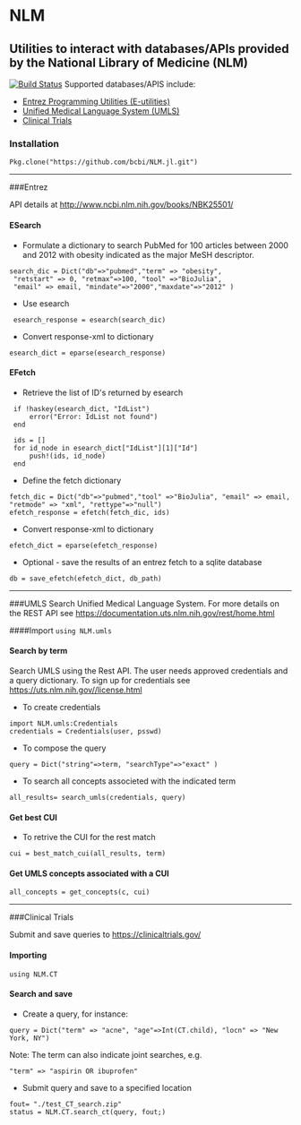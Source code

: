 <!--
@Author: isa
@Date:   2016-05-13T16:37:00-04:00
@Last modified by:   isa
@Last modified time: 2016-05-19T16:12:10-04:00
-->



# NLM
## Utilities to interact with databases/APIs provided by the National Library of Medicine (NLM)
[![Build Status](https://travis-ci.org/bcbi/NLM.jl.svg?branch=master)](https://travis-ci.org/bcbi/NLM.jl)
Supported databases/APIS include:

- [Entrez Programming Utilities (E-utilities)](#entrez)
- [Unified Medical Language System (UMLS)](#umls)
- [Clinical Trials](#clinical-trials)

### Installation
```{Julia}
Pkg.clone("https://github.com/bcbi/NLM.jl.git")
```
-------------------------

###Entrez

API details at  http://www.ncbi.nlm.nih.gov/books/NBK25501/

#### ESearch
- Formulate a dictionary to search PubMed for 100 articles between 2000 and 2012
with obesity indicated as the major MeSH descriptor.


 ```{Julia}
 search_dic = Dict("db"=>"pubmed","term" => "obesity",
  "retstart" => 0, "retmax"=>100, "tool" =>"BioJulia",
  "email" => email, "mindate"=>"2000","maxdate"=>"2012" )
  ```

- Use esearch

 ` esearch_response = esearch(search_dic)`

- Convert response-xml to dictionary

 `esearch_dict = eparse(esearch_response)`  

#### EFetch
- Retrieve the list of ID's returned by esearch
    
 ```{Julia}
  if !haskey(esearch_dict, "IdList")
      error("Error: IdList not found")
  end
  
  ids = []
  for id_node in esearch_dict["IdList"][1]["Id"]
      push!(ids, id_node)
  end
  ```

- Define the fetch dictionary

 ```{Julia}
 fetch_dic = Dict("db"=>"pubmed","tool" =>"BioJulia", "email" => email, "retmode" => "xml", "rettype"=>"null")
 efetch_response = efetch(fetch_dic, ids)
 ```

- Convert response-xml to dictionary

 `efetch_dict = eparse(efetch_response)`

- Optional - save the results of an entrez fetch to a sqlite database

 `db = save_efetch(efetch_dict, db_path)`

-------------------------

###UMLS
Search Unified Medical Language System. For more details on the REST API see https://documentation.uts.nlm.nih.gov/rest/home.html

####Import
`using NLM.umls`

#### Search by term

Search UMLS using the Rest API. The user needs approved credentials and a query dictionary.
To sign up for credentials see https://uts.nlm.nih.gov//license.html

- To create credentials

 ```{Julia}
 import NLM.umls:Credentials
 credentials = Credentials(user, psswd)
 ```

- To compose the query

 `query = Dict("string"=>term, "searchType"=>"exact" )`

- To search all concepts associeted with the indicated term

 `all_results= search_umls(credentials, query)`

#### Get best CUI

- To retrive the CUI for the rest match

 `cui = best_match_cui(all_results, term)`

#### Get UMLS concepts associated with a CUI

 `all_concepts = get_concepts(c, cui)`

-------------------------

###Clinical Trials

Submit and save queries to  https://clinicaltrials.gov/

#### Importing
`using NLM.CT`

#### Search and save

- Create a query, for instance:

 `query = Dict("term" => "acne", "age"=>Int(CT.child), "locn" => "New York, NY")`

Note: The term can also indicate joint searches, e.g.

 `"term" => "aspirin OR ibuprofen"`
 
- Submit query and save to a specified location

 ```
 fout= "./test_CT_search.zip"
 status = NLM.CT.search_ct(query, fout;)
 ```


